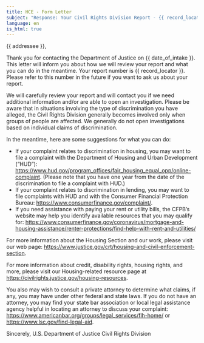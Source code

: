 ```yaml
---
title: HCE - Form Letter
subject: "Response: Your Civil Rights Division Report - {{ record_locator }} from the {{ section_name }} Section"
language: en
is_html: true
---
```

{{ addressee }},

Thank you for contacting the Department of Justice on {{ date_of_intake }}.  This letter will inform you about how we will review your report and what you can do in the meantime.  Your report number is {{ record_locator }}. Please refer to this number in the future if you want to ask us about your report.

We will carefully review your report and will contact you if we need additional information and/or are able to open an investigation.  Please be aware that in situations involving the type of discrimination you have alleged, the Civil Rights Division generally becomes involved only when groups of people are affected.  We generally do not open investigations based on individual claims of discrimination.

In the meantime, here are some suggestions for what you can do:

- If your complaint relates to discrimination in housing, you may want to file a complaint with the Department of Housing and Urban Development (“HUD”): https://www.hud.gov/program_offices/fair_housing_equal_opp/online-complaint. (Please note that you have one year from the date of the discrimination to file a complaint with HUD.) 
- If your complaint relates to discrimination in lending, you may want to file complaints with HUD and with the Consumer Financial Protection Bureau: https://www.consumerfinance.gov/complaint/.
- If you need assistance with paying your rent or utility bills, the CFPB’s website may help you identify available resources that you may qualify for: https://www.consumerfinance.gov/coronavirus/mortgage-and-housing-assistance/renter-protections/find-help-with-rent-and-utilities/

For more information about the Housing Section and our work, please visit our web page: https://www.justice.gov/crt/housing-and-civil-enforcement-section.

For more information about credit, disability rights, housing rights, and more, please visit our Housing-related resource page at https://civilrights.justice.gov/housing-resources.

You also may wish to consult a private attorney to determine what claims, if any, you may have under other federal and state laws.  If you do not have an attorney, you may find your state bar association or local legal assistance agency helpful in locating an attorney to discuss your complaint: https://www.americanbar.org/groups/legal_services/flh-home/ or https://www.lsc.gov/find-legal-aid.

Sincerely,
U.S. Department of Justice
Civil Rights Division

